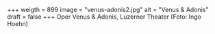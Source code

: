 ﻿+++
weigth = 899
image = "venus-adonis2.jpg"
alt = "Venus & Adonis"
draft = false
+++
Oper Venus & Adonis, Luzerner Theater (Foto: Ingo Hoehn)
